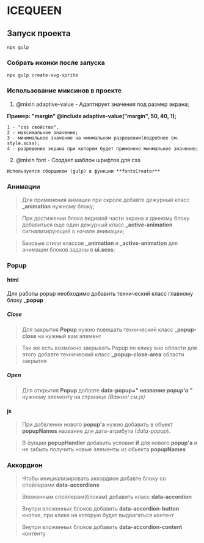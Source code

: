 # ICEQUEEN

## Запуск проекта
```
npx gulp
```

### Собрать иконки после запуска

```
npx gulp create-svg-sprite
```

### Использование миксинов в проекте

1. @mixin adaptive-value - Адаптирует значения под размер экрана;

__Пример: "margin" @include adaptive-value("margin", 50, 40, 1);__

```
1 - "css свойство",
2 - максимальное значение;
3 - минимальное значение на минмальном разрешении(подробнее см. style.scss);
4 - разрешение экрана при котором будет применено минмальное значение;
```
2. @mixin font - Создает шаблон шрифтов для css

```
Используется сборщиком (gulp) в функции **fontsCreator**
```

### Анимации


>Для применения анмации при скроле добавте дежурный класс **_animation** нужному блоку;

>При достижении блока видимой части экрана к данному блоку добавиться еще один дежурный класс **_active-animation** сигнализирующий о начале анимации;

>Базовые стили классов **_animation** и **_active-animation** для анимации блоков заданы в **ui.scss**;



### Popup

#### html
Для работы popup необходимо добавить технический класс главному блоку **_popup**

##### Close
>Для закрытия **Popup** нужно повешать технический класс **_popup-close** на нужный вам элемент

>Так же есть возможно закрывать Popup по клику вне области для этого добавте технический класс **_popup-close-area** области закрытия

##### Open
>Для открытия **Popup** добавте **data-popup=" _название popup'a_ "** нужному элементу на странице _(Важно! см.js)_

#### js
>При добвлении нового **popup'a** нужно добавить в обьект **popupNames** название для дата-атрибута (_data-popup_).

>В фунции **popupHandler** добавить условие **if** для нового **popup'a** и не забыть получить новые элементы из обьекта **popupNames**


### Аккордион


>Чтобы инициализировать аккордион добавте блоку со спойлерами **data-accordions**

>Вложенным спойлерам(блокам) добавить класс **data-accordion**

>Внутри вложенных блоков добавить **data-accordion-button** кнопке, при клике на которую будет выдвигаться контент

>Внутри вложенных блоков добавить **data-accordion-content** контенту

